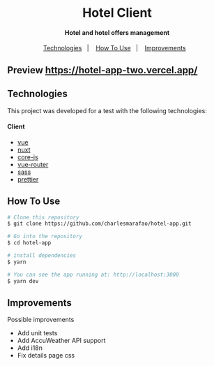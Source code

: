 <h1 align="center">
    Hotel Client
</h1>

<h4 align="center">
  Hotel and hotel offers management 
</h4>

<p align="center">
  <a href="#rocket-technologies">Technologies</a>&nbsp;&nbsp;&nbsp;|&nbsp;&nbsp;&nbsp;
  <a href="#information_source-how-to-use">How To Use</a>&nbsp;&nbsp;&nbsp;|&nbsp;&nbsp;&nbsp;
  <a href="#improvements">Improvements</a>&nbsp;&nbsp;&nbsp;
</p>


## Preview https://hotel-app-two.vercel.app/


## Technologies

This project was developed for a test with the following technologies:

<h4>
  Client
</h4>

- [vue](https://vuejs.org/)
- [nuxt](https://nuxtjs.org/)
- [core-js](https://github.com/zloirock/core-js)
- [vue-router](https://router.vuejs.org/)
- [sass](https://sass-lang.com/)
- [prettier](https://prettier.io/)


## How To Use

```bash
# Clone this repository
$ git clone https://github.com/charlesmarafao/hotel-app.git

# Go into the repository
$ cd hotel-app

# install dependencies
$ yarn

# You can see the app running at: http://localhost:3000
$ yarn dev
```
## Improvements
Possible improvements

- Add unit tests
- Add AccuWeather API support
- Add i18n
- Fix details page css
